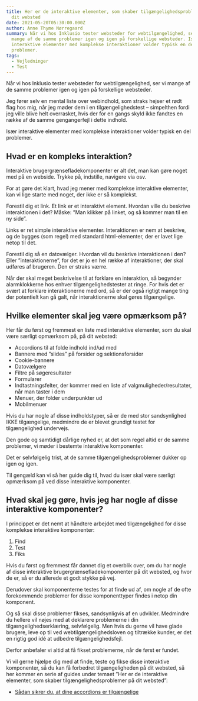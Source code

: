 ```yaml
---
title: Her er de interaktive elementer, som skaber tilgængelighedsproblemer på
  dit websted
date: 2021-05-20T05:30:00.000Z
author: Anne Thyme Nørregaard
summary: Når vi hos Inklusio tester websteder for webtilgængelighed, ser vi
  mange af de samme problemer igen og igen på forskellige websteder. Især
  interaktive elementer med komplekse interaktioner volder typisk en del
  problemer.
tags:
  - Vejledninger
  - Test
---
```

Når vi hos Inklusio tester websteder for webtilgængelighed, ser vi mange af de samme problemer igen og igen på forskellige websteder.

Jeg fører selv en mental liste over webindhold, som straks hejser et rødt flag hos mig, når jeg møder dem i en tilgængelighedstest – simpelthen fordi jeg ville blive helt overrasket, hvis der for en gangs skyld ikke fandtes en række af de samme gengangerfejl i dette indhold.

Især interaktive elementer med komplekse interaktioner volder typisk en del problemer.

## Hvad er en kompleks interaktion?

Interaktive brugergrænsefladekomponenter er alt det, man kan gøre noget med på en webside. Trykke på, indstille, navigere via osv.

For at gøre det klart, hvad jeg mener med komplekse interaktive elementer, kan vi lige starte med noget, der ikke er så komplekst. 

Forestil dig et link. 
Et link er et interaktivt element. 
Hvordan ville du beskrive interaktionen i det?
Måske: ”Man klikker på linket, og så kommer man til en ny side”.

Links er ret simple interaktive elementer. Interaktionen er nem at beskrive, og de bygges (som regel) med standard html-elementer, der er lavet lige netop til det.

Forestil dig så en datovælger. 
Hvordan vil du beskrive interaktionen i den? Eller ”interaktionerne”, for det er jo en hel række af interaktioner, der skal udføres af brugeren.
Den er straks værre.

Når der skal meget beskrivelse til at forklare en interaktion, så begynder alarmklokkerne hos enhver tilgængelighedstester at ringe. For hvis det er svært at forklare interaktionerne med ord, så er der også rigtigt mange ting der potentielt kan gå galt, når interaktionerne skal gøres tilgængelige.

## Hvilke elementer skal jeg være opmærksom på?

Her får du først og fremmest en liste med interaktive elementer, som du skal være særligt opmærksom på, på dit websted: 

* Accordions til at folde indhold ind/ud med
* Bannere med ”slides” på forsider og sektionsforsider
* Cookie-bannere
* Datovælgere
* Filtre på søgeresultater
* Formularer 
* Indtastningsfelter, der kommer med en liste af valgmuligheder/resultater, når man taster i dem
* Menuer, der folder underpunkter ud
* Mobilmenuer

Hvis du har nogle af disse indholdstyper, så er de med stor sandsynlighed IKKE tilgængelige, medmindre de er blevet grundigt testet for tilgængelighed undervejs.

Den gode og samtidigt dårlige nyhed er, at det som regel altid er de samme problemer, vi møder i bestemte interaktive komponenter.

Det er selvfølgelig trist, at de samme tilgængelighedsproblemer dukker op igen og igen. 

Til gengæld kan vi så her guide dig til, hvad du især skal være særligt opmærksom på ved disse interaktive komponenter. 

## Hvad skal jeg gøre, hvis jeg har nogle af disse interaktive komponenter?

I princippet er det nemt at håndtere arbejdet med tilgængelighed for disse komplekse interaktive komponenter:

1. Find
2. Test
3. Fiks

Hvis du først og fremmest får dannet dig et overblik over, om du har nogle af disse interaktive brugergrænsefladekomponenter på dit websted, og hvor de er, så er du allerede et godt stykke på vej. 

Derudover skal komponenterne testes for at finde ud af, om nogle af de ofte forekommende problemer for disse komponenttyper findes i netop din komponent. 

Og så skal disse problemer fikses, sandsynligvis af en udvikler. Medmindre du hellere vil nøjes med at deklarere problemerne i din tilgængelighedserklæring, selvfølgelig. Men hvis du gerne vil have glade brugere, leve op til ved webtilgængelighedsloven og tiltrække kunder, er det en rigtig god idé at udbedre tilgængelighedsfejl.

Derfor anbefaler vi altid at få fikset problemerne, når de først er fundet. 

Vi vil gerne hjælpe dig med at finde, teste og fikse disse interaktive komponenter, så du kan få forbedret tilgængeligheden på dit websted, så her kommer en serie af guides under temaet ”Her er de interaktive elementer, som skaber tilgængelighedsproblemer på dit websted”: 

* [Sådan sikrer du, at dine accordions er tilgængelige](https://inklusio.dk/posts/hvordan-sikrer-du-at-dine-accordions-er-tilg%C3%A6ngelige/)